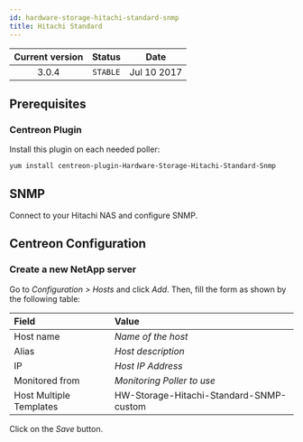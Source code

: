 ```yaml
---
id: hardware-storage-hitachi-standard-snmp
title: Hitachi Standard
---
```


| Current version | Status | Date |
| :-: | :-: | :-: |
| 3.0.4 | `STABLE` | Jul 10 2017 |

## Prerequisites

### Centreon Plugin

Install this plugin on each needed poller:

``` shell
yum install centreon-plugin-Hardware-Storage-Hitachi-Standard-Snmp
```

## SNMP

Connect to your Hitachi NAS and configure SNMP.

## Centreon Configuration

### Create a new NetApp server

Go to *Configuration \> Hosts* and click *Add*. Then, fill the form as shown by the following table:

| Field                   | Value                                   |
| :---------------------- | :-------------------------------------- |
| Host name               | *Name of the host*                      |
| Alias                   | *Host description*                      |
| IP                      | *Host IP Address*                       |
| Monitored from          | *Monitoring Poller to use*              |
| Host Multiple Templates | HW-Storage-Hitachi-Standard-SNMP-custom |

Click on the *Save* button.


